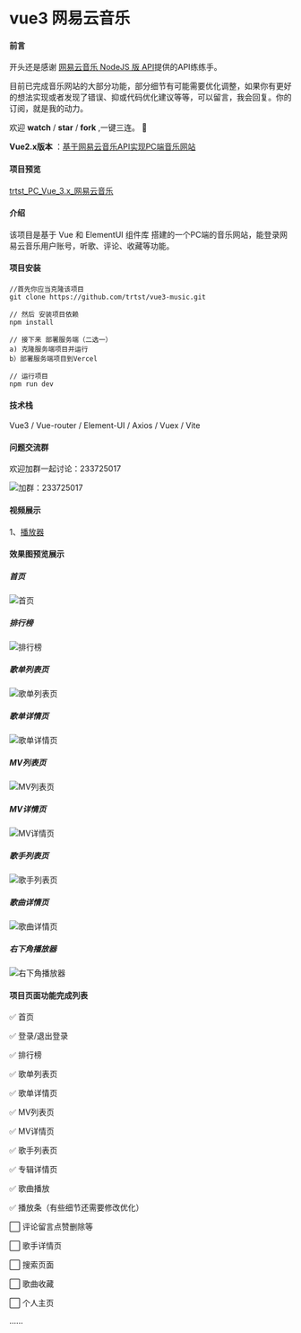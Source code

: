 # vue3 网易云音乐

#### 前言

开头还是感谢 [网易云音乐 NodeJS 版 API](https://binaryify.github.io/NeteaseCloudMusicApi/#/)提供的API练练手。

目前已完成音乐网站的大部分功能，部分细节有可能需要优化调整，如果你有更好的想法实现或者发现了错误、抑或代码优化建议等等，可以留言，我会回复。你的订阅，就是我的动力。

欢迎 **watch** / **star** / **fork** ,一键三连。 :clap: 

 **Vue2.x版本** ：[基于网易云音乐API实现PC端音乐网站](https://github.com/trtst/vue_pc_music)


#### 项目预览

[trtst_PC_Vue_3.x_网易云音乐](https://music-trtst-com.vercel.app)

#### 介绍

该项目是基于 Vue 和 ElementUI 组件库 搭建的一个PC端的音乐网站，能登录网易云音乐用户账号，听歌、评论、收藏等功能。

#### 项目安装


```
//首先你应当克隆该项目
git clone https://github.com/trtst/vue3-music.git
 
// 然后 安装项目依赖
npm install
 
// 接下来 部署服务端（二选一）
a) 克隆服务端项目并运行
b）部署服务端项目到Vercel
 
// 运行项目
npm run dev
```


#### 技术栈

Vue3 /
Vue-router /
Element-UI /
Axios /
Vuex /
Vite

#### 问题交流群
欢迎加群一起讨论：233725017

![加群：233725017](img/20220217112332.jpg)

#### 视频展示

1、[播放器](https://www.bilibili.com/video/BV173411a7MR)


#### 效果图预览展示

##### 首页

![首页](img/%E9%A6%96%E9%A1%B5.jpg)

##### 排行榜

![排行榜](img/%E6%8E%92%E8%A1%8C%E6%A6%9C.jpg)

##### 歌单列表页

![歌单列表页](img/%E6%AD%8C%E5%8D%95%E5%88%97%E8%A1%A8%E9%A1%B5.jpg)

##### 歌单详情页

![歌单详情页](img/%E6%AD%8C%E5%8D%95%E8%AF%A6%E6%83%85%E9%A1%B5.jpg)

##### MV列表页

![MV列表页](img/MV%E5%88%97%E8%A1%A8%E9%A1%B5.jpg)

##### MV详情页

![MV详情页](img/MV%E8%AF%A6%E6%83%85%E9%A1%B5.jpg)

##### 歌手列表页

![歌手列表页](img/%E6%AD%8C%E6%89%8B%E5%88%97%E8%A1%A8%E9%A1%B5.jpg)

##### 歌曲详情页

![歌曲详情页](img/%E6%AD%8C%E6%9B%B2%E8%AF%A6%E6%83%85%E9%A1%B5.jpg)

##### 右下角播放器

![右下角播放器](img/%E5%8F%B3%E4%B8%8B%E8%A7%92%E6%92%AD%E6%94%BE%E5%99%A8.jpg)


#### 项目页面功能完成列表

✅  首页 

✅  登录/退出登录

✅  排行榜

✅  歌单列表页

✅  歌单详情页

✅  MV列表页

✅  MV详情页

✅  歌手列表页

✅  专辑详情页

✅  歌曲播放

✅  播放条（有些细节还需要修改优化）

⬜️  评论留言点赞删除等

⬜️  歌手详情页

⬜️  搜索页面

⬜️  歌曲收藏

⬜️  个人主页


......
